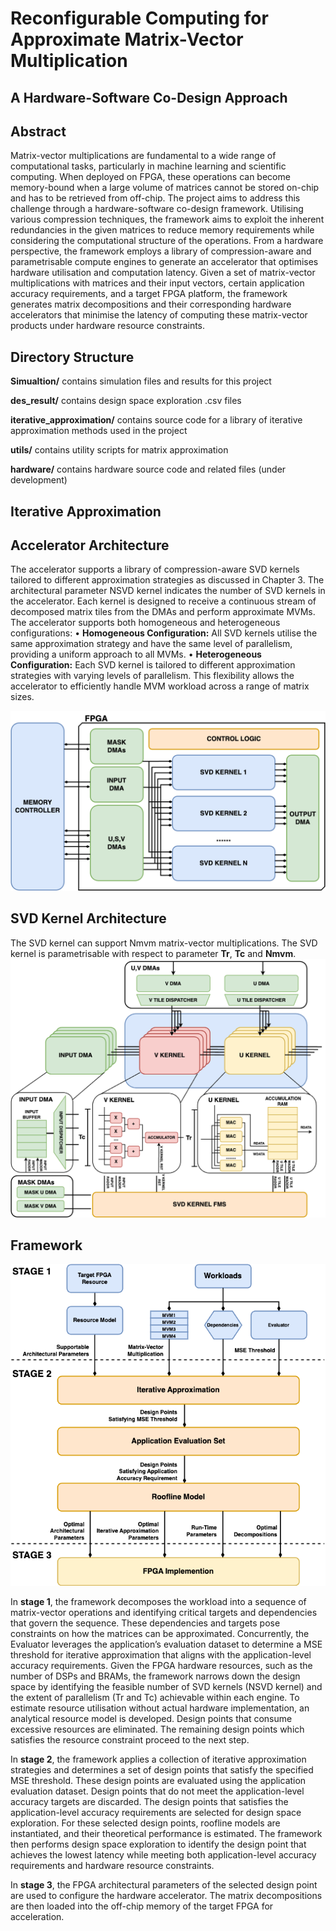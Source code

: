 # Reconfigurable Computing for Approximate Matrix-Vector Multiplication
## A Hardware-Software Co-Design Approach

## Abstract
Matrix-vector multiplications are fundamental to a wide range of computational tasks, particularly in machine learning and scientific computing. When deployed on FPGA, these operations can become memory-bound when a large volume of matrices cannot be stored on-chip and has to be retrieved from off-chip. The project aims to address this challenge through a hardware-software co-design framework. Utilising various compression techniques, the framework aims to exploit the inherent redundancies in the given matrices to reduce memory requirements while considering the computational structure of the operations. From a hardware perspective, the framework employs a library of compression-aware and parametrisable compute engines to generate an accelerator that optimises hardware utilisation and computation latency. Given a set of matrix-vector multiplications with matrices and their input vectors, certain application accuracy requirements, and a target FPGA platform, the framework generates matrix decompositions and their corresponding hardware accelerators that minimise the latency of computing these matrix-vector products under hardware resource constraints.

## Directory Structure
**Simualtion/** contains simulation files and results for this project

**des_result/** contains design space exploration .csv files

**iterative_approximation/** contains source code for a library of iterative approximation methods used in the project

**utils/** contains utility scripts for matrix approximation

**hardware/** contains hardware source code and related files (under development)

## Iterative Approximation

## Accelerator Architecture
The accelerator supports a library of compression-aware SVD kernels tailored to different approximation strategies as discussed in Chapter 3. The architectural parameter NSVD kernel indicates the number of SVD kernels in the accelerator. Each kernel is designed to receive a continuous stream of decomposed matrix tiles from the DMAs and perform approximate MVMs. The accelerator supports both homogeneous and heterogeneous configurations:
  • **Homogeneous Configuration:** All SVD kernels utilise the same approximation strategy and have the same level of parallelism, providing a uniform approach to all MVMs.
  • **Heterogeneous Configuration:** Each SVD kernel is tailored to different approximation strategies with varying levels of parallelism. This flexibility allows the accelerator to efficiently handle MVM workload across a range of matrix sizes.
  
![Diagram](img/Architecture.png)

## SVD Kernel Architecture
The SVD kernel can support Nmvm matrix-vector multiplications. The SVD kernel is parametrisable with respect to parameter **Tr**, **Tc** and **Nmvm**.
![Diagram](img/svd_kernel_1.png)

## Framework
![Diagram](img/flowchart.png)

In **stage 1**, the framework decomposes the workload into a sequence of matrix-vector operations and identifying critical targets and dependencies that govern the sequence. These dependencies and targets pose constraints on how the matrices can be approximated. Concurrently, the Evaluator leverages the application’s evaluation dataset to determine a MSE threshold for iterative approximation that aligns with the application-level accuracy requirements. Given the FPGA hardware resources, such as the number of DSPs and BRAMs, the framework narrows down the design space by identifying the feasible number of SVD kernels (NSVD kernel) and the extent of parallelism (Tr and Tc) achievable within each engine. To estimate resource utilisation without actual hardware implementation, an analytical resource model is developed. Design points that consume excessive resources are eliminated. The remaining design points which satisfies the resource constraint proceed to the next step.

In **stage 2**, the framework applies a collection of iterative approximation strategies and determines a set of design points that satisfy the specified MSE threshold. These design points are evaluated using the application evaluation dataset. Design points that do not meet the application-level accuracy targets are discarded. The design points that satisfies the application-level accuracy requirements are selected for design space exploration. For these selected design points, roofline models are instantiated, and their theoretical performance is estimated. The framework then performs design space exploration to identify the design point that achieves the lowest latency while meeting both application-level accuracy requirements and hardware resource constraints.

In **stage 3**, the FPGA architectural parameters of the selected design point are used to configure the hardware accelerator. The matrix decompositions are then loaded into the off-chip memory of the target FPGA for acceleration.
